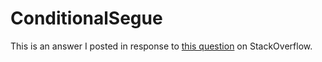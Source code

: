 # ConditionalSegue

This is an answer I posted in response to [this question](http://stackoverflow.com/questions/43244899/make-a-user-access-a-view-only-after-it-has-completed-an-action-ios-swift-3#comment73559742_43244899) on StackOverflow.

